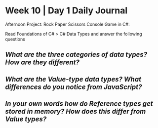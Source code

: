 # Week 10 | Day 1 Daily Journal

Afternoon Project: Rock Paper Scissors Console Game in C#: 

Read Foundations of C# > C# Data Types and answer the following questions

## *What are the three categories of data types? How are they different?*


## *What are the Value-type data types? What differences do you notice from JavaScript?*


## *In your own words how do Reference types get stored in memory? How does this differ from Value types?*






